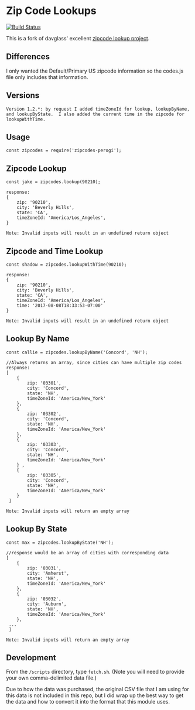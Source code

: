 Zip Code Lookups
================
[![Build Status](https://travis-ci.org/perogi/zipcodes-perogi.svg?branch=master)](https://travis-ci.org/perogi/zipcodes-perogi)

This is a fork of davglass' excellent [zipcode lookup project](https://github.com/davglass/zipcodes).  

Differences
-----------
I only wanted the Default/Primary US zipcode information so the codes.js file only includes that information.  

Versions
--------
    Version 1.2.*: by request I added timeZoneId for lookup, lookupByName, and lookupByState.  I also added the current time in the zipcode for lookupWithTime.

Usage
-----
    const zipcodes = require('zipcodes-perogi');

Zipcode Lookup
--------------

    const jake = zipcodes.lookup(90210);  
      
    response:
    { 
        zip: '90210',  
        city: 'Beverly Hills',  
        state: 'CA',
        timeZoneId: 'America/Los_Angeles',
    }  
      
    Note: Invalid inputs will result in an undefined return object  

Zipcode and Time Lookup
--------------

    const shadow = zipcodes.lookupWithTime(90210);  
      
    response:
    { 
        zip: '90210',  
        city: 'Beverly Hills',  
        state: 'CA',
        timeZoneId: 'America/Los_Angeles',
        time: '2017-08-08T18:33:53-07:00'
    }  
      
    Note: Invalid inputs will result in an undefined return object  

Lookup By Name
--------------

    const callie = zipcodes.lookupByName('Concord', 'NH');  
      
    //Always returns an array, since cities can have multiple zip codes
    response: 
    [ 
        { 
            zip: '03301',
            city: 'Concord',
            state: 'NH',
            timeZoneId: 'America/New_York'
        },
        { 
            zip: '03302',
            city: 'Concord',
            state: 'NH',
            timeZoneId: 'America/New_York'
        },
        { 
            zip: '03303',
            city: 'Concord',
            state: 'NH',
            timeZoneId: 'America/New_York'
        } ,
        { 
            zip: '03305',
            city: 'Concord',
            state: 'NH',
            timeZoneId: 'America/New_York'
        } 
     ]  
      
    Note: Invalid inputs will return an empty array

Lookup By State
--------------

    const max = zipcodes.lookupByState('NH');
      
    //response would be an array of cities with corresponding data
    [ 
        { 
            zip: '03031',
            city: 'Amherst',
            state: 'NH',
            timeZoneId: 'America/New_York'
        },
        { 
            zip: '03032',
            city: 'Auburn',
            state: 'NH',
            timeZoneId: 'America/New_York'
        },
     ...
     ]  
      
    Note: Invalid inputs will return an empty array  

Development
-----------
From the `/scripts` directory, type `fetch.sh`. (Note you will need to provide your own comma-delimited data file.)

Due to how the data was purchased, the original CSV file that I am using for this data is not included in this repo, but I did wrap up
the best way to get the data and how to convert it into the format that this module uses.

